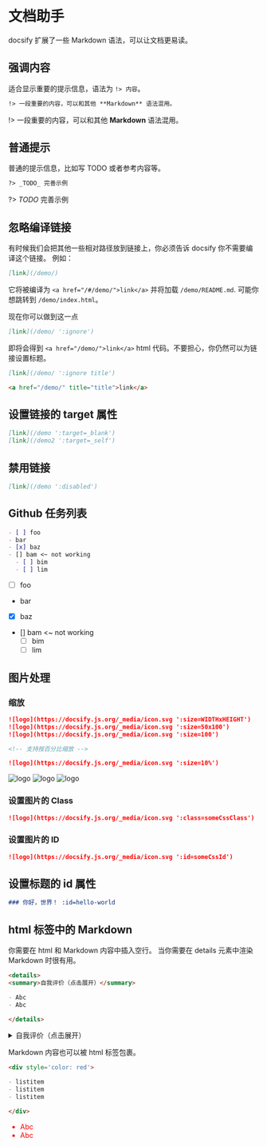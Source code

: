 # 文档助手

docsify 扩展了一些 Markdown 语法，可以让文档更易读。

## 强调内容

适合显示重要的提示信息，语法为 `!> 内容`。

```markdown
!> 一段重要的内容，可以和其他 **Markdown** 语法混用。
```

!> 一段重要的内容，可以和其他 **Markdown** 语法混用。

## 普通提示

普通的提示信息，比如写 TODO 或者参考内容等。

```markdown
?> _TODO_ 完善示例
```

?> _TODO_ 完善示例

## 忽略编译链接

有时候我们会把其他一些相对路径放到链接上，你必须告诉 docsify 你不需要编译这个链接。 例如：

```md
[link](/demo/)
```

它将被编译为 `<a href="/#/demo/">link</a>` 并将加载 `/demo/README.md`. 可能你想跳转到 `/demo/index.html`。

现在你可以做到这一点

```md
[link](/demo/ ':ignore')
```

即将会得到 `<a href="/demo/">link</a>` html 代码。不要担心，你仍然可以为链接设置标题。

```md
[link](/demo/ ':ignore title')

<a href="/demo/" title="title">link</a>
```

## 设置链接的 target 属性

```md
[link](/demo ':target=_blank')
[link](/demo2 ':target=_self')
```

## 禁用链接

```md
[link](/demo ':disabled')
```

## Github 任务列表

```md
- [ ] foo
- bar
- [x] baz
- [] bam <~ not working
  - [ ] bim
  - [ ] lim
```

- [ ] foo
- bar
- [x] baz
- [] bam <~ not working
  - [ ] bim
  - [ ] lim

## 图片处理

### 缩放

```md
![logo](https://docsify.js.org/_media/icon.svg ':size=WIDTHxHEIGHT')
![logo](https://docsify.js.org/_media/icon.svg ':size=50x100')
![logo](https://docsify.js.org/_media/icon.svg ':size=100')

<!-- 支持按百分比缩放 -->

![logo](https://docsify.js.org/_media/icon.svg ':size=10%')
```

![logo](https://docsify.js.org/_media/icon.svg ':size=50x100')
![logo](https://docsify.js.org/_media/icon.svg ':size=100')
![logo](https://docsify.js.org/_media/icon.svg ':size=10%')

### 设置图片的 Class

```md
![logo](https://docsify.js.org/_media/icon.svg ':class=someCssClass')
```
### 设置图片的 ID

```md
![logo](https://docsify.js.org/_media/icon.svg ':id=someCssId')
```

## 设置标题的 id 属性

```md
### 你好，世界！ :id=hello-world
```

## html 标签中的 Markdown

你需要在 html 和 Markdown 内容中插入空行。
当你需要在 details 元素中渲染 Markdown 时很有用。

```markdown
<details>
<summary>自我评价（点击展开）</summary>

- Abc
- Abc

</details>
```

<details>
<summary>自我评价（点击展开）</summary>

- Abc
- Abc

</details>

Markdown 内容也可以被 html 标签包裹。

```markdown
<div style='color: red'>

- listitem
- listitem
- listitem

</div>
```

<div style='color: red'>

- Abc
- Abc

</div>

